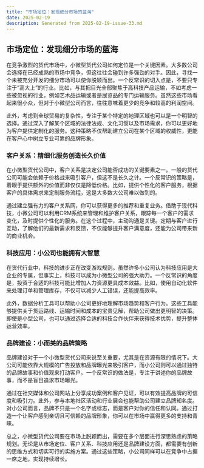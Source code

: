 ```yaml
---
title: "市场定位：发现细分市场的蓝海"
date: 2025-02-19
description: Generated from 2025-02-19-issue-33.md
---
```


## 市场定位：发现细分市场的蓝海

在竞争激烈的货代市场中，小微型货代公司如何定位是一个关键因素。大多数公司会选择在已经成熟的市场中竞争，但这往往会碰到许多强劲的对手。因此，寻找一个未被充分开发的细分市场可以使你脱颖而出。一个反常识的切入点是，不要只专注于“高大上”的行业。比如，与其把目光全部聚焦于高科技产品运输，不如考虑一些被忽视的行业，例如艺术品运输或者是展览品的专门运输服务。虽然这些市场看起来很小众，但对于小微型公司而言，往往意味着更少的竞争和较高的利润空间。

此外，考虑到全球贸易的复杂性，专注于某个特定的地理区域也可以是一个明智的选择。通过深入了解某个区域的法律法规、文化习惯以及市场需求，你可以更好地为客户提供定制化的服务。这种策略不仅帮助建立公司在某个区域的权威性，更能在客户心中树立专业可靠的品牌形象。

### 客户关系：精细化服务创造长久价值

在小微型货代公司中，客户关系是决定公司能否成功的关键要素之一。一般的货代公司可能会依赖于价格战来吸引客户，但这不是长久之计。一个反常识的策略是，着眼于提供额外的价值而非仅仅是降低价格。比如，提供个性化的客户服务，根据客户的具体需求来定制服务流程，这是大多数大公司难以做到的。

通过建立强有力的客户关系网，你可以获得更多的推荐和重复业务。借助于现代科技，小微公司可以利用CRM系统来管理和维护客户关系，跟踪每一个客户的需求变化，及时提供个性化的服务。在这个过程中，主动沟通是关键。定期与客户进行互动，了解他们的最新需求和反馈，不仅能够提升客户满意度，还能为公司带来新的商业机会。

### 科技应用：小公司也能拥有大智慧

在货代行业中，科技的进步正在改变游戏规则。虽然许多小公司认为科技应用是大企业的专属，但事实上，科技可以成为小微型公司的强大助力。一个反常识的角度是，投资于合适的科技可能比增加人力资源更具成本效益。比如，使用自动化软件来处理订单和管理库存，不仅可以减少人工错误，还能提高效率。

此外，数据分析工具可以帮助小公司更好地理解市场趋势和客户行为。这些工具能够提供关于货运路线、运输时间和成本的宝贵见解，帮助公司做出更明智的决策。即使是小型公司，也可以通过选择合适的科技合作伙伴来获得技术优势，提升整体运营效率。

### 品牌建设：小而美的品牌策略

品牌建设对于一个小微型货代公司来说至关重要，尤其是在资源有限的情况下。大公司可能依靠大规模的广告投放和品牌曝光来吸引客户，而小公司则可以通过独特的品牌故事和价值观来打动客户。一个反常识的做法是，专注于讲述你的品牌故事，而不是盲目追求市场曝光。

通过在社交媒体和公司网站上分享成功案例和客户见证，可以有效提高品牌的可信度和吸引力。此外，参与本地社区活动和行业展会也能帮助公司建立品牌知名度。对小公司而言，品牌不只是一个名字或标志，而是客户对你的信任和认同。通过打造一个让客户感到亲切且可信赖的品牌形象，你可以在市场中赢得更多的支持和青睐。

总之，小微型货代公司要在市场上脱颖而出，需要在多个层面进行深思熟虑的策略规划。无论是从市场定位、客户关系、科技应用还是品牌建设方面，都需要有创新的思维方式和切实可行的实施方案。通过这些策略，小公司同样可以在竞争中占据一席之地，实现持续增长。